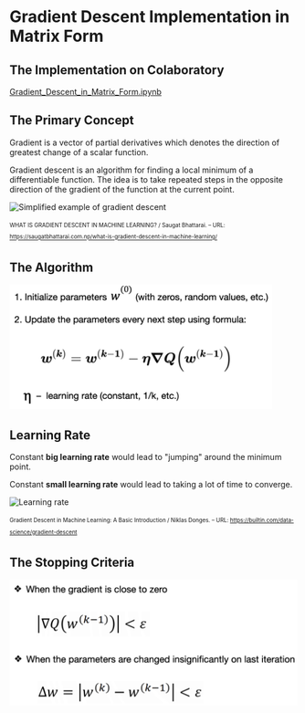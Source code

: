 # Gradient Descent Implementation in Matrix Form

## The Implementation on Colaboratory

[Gradient_Descent_in_Matrix_Form.ipynb](https://colab.research.google.com/github/Irinoise/gradient-descent-implementation/blob/main/Gradient_Descent_example.ipynb)

## The Primary Concept

Gradient is a vector of partial derivatives which denotes the direction of greatest change of a scalar function. 

Gradient descent is an algorithm for finding a local minimum of a differentiable function. The idea is to take repeated steps in the opposite direction of the gradient of the function at the current point.

<img src="https://saugatbhattarai.com.np/wp-content/uploads/2018/06/gradient-descent-1.jpg" alt="Simplified example of gradient descent" width="460" title="Simplified example of gradient descent">

<sub><sup>WHAT IS GRADIENT DESCENT IN MACHINE LEARNING? / Saugat Bhattarai. – URL: https://saugatbhattarai.com.np/what-is-gradient-descent-in-machine-learning/</sup></sub>

## The Algorithm

<img src="https://github.com/Irinoise/gradient-descent-implementation/blob/main/GD_algorithm_edited.png" alt="Gradient descent algorithm" width="460" title="Gradient descent algorithm">

## Learning Rate

Сonstant **big learning rate** would lead to "jumping" around the minimum point. 

Constant **small learning rate** would lead to taking a lot of time to converge.

<img src="https://builtin.com/sites/www.builtin.com/files/styles/ckeditor_optimize/public/inline-images/national/gradient-descent-learning-rate.png" alt="Learning rate" width="460" title="Learning rate">

<sub><sup>Gradient Descent in Machine Learning: A Basic Introduction / Niklas Donges. – URL: https://builtin.com/data-science/gradient-descent</sup></sub>

## The Stopping Criteria

<img src="https://github.com/Irinoise/gradient-descent-implementation/blob/main/Stopping_criteria.png" alt="Stopping criteria" width="520" title="Stopping criteria">
